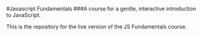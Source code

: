 #Javascript Fundamentals
###A course for a gentle, interactive introduction to JavaScript.

This is the repository for the live version of the JS Fundamentals course.
